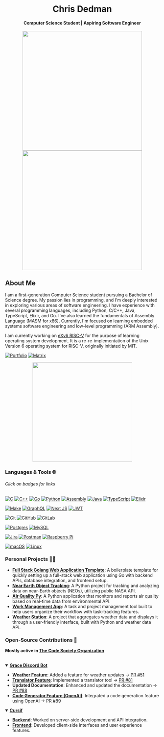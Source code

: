 <h1 align="center">Chris Dedman</h1>
<h4 align="center">Computer Science Student | Aspiring Software Engineer</h4>


<p align="center">
  <img width="390" src="https://github-readme-stats.vercel.app/api?username=chrisdedman&show_icons=true&theme=github_dark&hide_border=true&show_owner=true">
  <img width="390" src="https://github-readme-streak-stats.herokuapp.com/?user=chrisdedman&theme=github_dark-blue&hide_border=true" />
</p>

## About Me
I am a first-generation Computer Science student pursuing a Bachelor of Science degree. My passion lies in programming, and I'm deeply interested in exploring various areas of software engineering. I have experience with several programming languages, including Python, C/C++, Java, TypeScript, Elixir, and Go. I've also learned the fundamentals of Assembly Language (MASM for x86). Currently, I'm focused on learning embedded systems software engineering and low-level programming (ARM Assembly).

I am currently working on [eXv6 RISC-V](https://github.com/chrisdedman/eXv6_RISC-V) for the purpose of learning operating system development. It is a re-re-implementation of the Unix Version 6 operating system for RISC-V, originally initiated by MIT.

[![Portfolio](https://img.shields.io/badge/Portfolio-%23000000.svg?style=for-the-badge&logo=firefox&logoColor=#FF7139)](https://chrisdedman.vercel.app) [![Matrix](https://img.shields.io/badge/Matrix-%23181717.svg?style=for-the-badge&logo=matrix&logoColor=white)](https://matrix.to/#/!fNvPVlkWbUkMKOZijg:matrix.org)

<p align="center">
  <img width="325" src="https://github-readme-stats.vercel.app/api/top-langs/?username=chrisdedman&layout=compact&langs_count=9&hide=javascript,html,css&theme=github_dark&hide_border=true&show_owner=true" />
</p>

### Languages & Tools 🌐 
###### Click on badges for links
[![C](https://img.shields.io/badge/c-%2300599C.svg?style=for-the-badge&logo=c&logoColor=white)](https://en.cppreference.com/w/c/language) [![C++](https://img.shields.io/badge/c++-%2300599C.svg?style=for-the-badge&logo=c%2B%2B&logoColor=white)](https://isocpp.org/) [![Go](https://img.shields.io/badge/go-%2300ADD8.svg?style=for-the-badge&logo=go&logoColor=white)](https://go.dev) [![Python](https://img.shields.io/badge/python-3670A0?style=for-the-badge&logo=python&logoColor=ffdd54)](https://www.python.org/) [![Assembly](https://img.shields.io/badge/assembly%20-%23000000.svg?style=for-the-badge&logo=arm&logoColor=white)](https://armasm.com/) [![Java](https://img.shields.io/badge/java-%23ED8B00.svg?style=for-the-badge&logo=openjdk&logoColor=white)](https://www.java.com/) [![TypeScript](https://img.shields.io/badge/typescript-%23007ACC.svg?style=for-the-badge&logo=typescript&logoColor=white)](https://www.typescriptlang.org/) [![Elixir](https://img.shields.io/badge/elixir-%234B275F.svg?style=for-the-badge&logo=elixir&logoColor=white)](https://elixir-lang.org/) 

[![Make](https://img.shields.io/badge/-Make-4E9A06?style=for-the-badge&logo=gnu&logoColor=white)](https://www.gnu.org/software/make/) [![GraphQL](https://img.shields.io/badge/-GraphQL-E10098?style=for-the-badge&logo=graphql&logoColor=white)](https://graphql.org/) [![Next JS](https://img.shields.io/badge/Next-black?style=for-the-badge&logo=next.js&logoColor=white)](https://nextjs.org/) [![JWT](https://img.shields.io/badge/JWT-black?style=for-the-badge&logo=JSON%20web%20tokens)](https://jwt.io/)

[![Git](https://img.shields.io/badge/git-%23F05033.svg?style=for-the-badge&logo=git&logoColor=white)](https://git-scm.com/) [![GitHub](https://img.shields.io/badge/github-%23121011.svg?style=for-the-badge&logo=github&logoColor=white)](https://github.com/) [![GitLab](https://img.shields.io/badge/gitlab-%23181717.svg?style=for-the-badge&logo=gitlab&logoColor=white)](https://gitlab.com/)

[![Postgres](https://img.shields.io/badge/postgres-%23316192.svg?style=for-the-badge&logo=postgresql&logoColor=white)](https://www.postgresql.org/) [![MySQL](https://img.shields.io/badge/mysql-4479A1.svg?style=for-the-badge&logo=mysql&logoColor=white)](https://www.mysql.com/)

[![Jira](https://img.shields.io/badge/jira-%230A0FFF.svg?style=for-the-badge&logo=jira&logoColor=white)](https://www.atlassian.com/software/jira) [![Postman](https://img.shields.io/badge/Postman-FF6C37?style=for-the-badge&logo=postman&logoColor=white)](https://www.postman.com/) [![Raspberry Pi](https://img.shields.io/badge/-RaspberryPi-C51A4A?style=for-the-badge&logo=Raspberry-Pi)](https://www.raspberrypi.org/)

[![macOS](https://img.shields.io/badge/mac%20os-000000?style=for-the-badge&logo=macos&logoColor=F0F0F0)](https://www.apple.com/macos/) [![Linux](https://img.shields.io/badge/Linux-FCC624?style=for-the-badge&logo=linux&logoColor=black)](https://www.linux.org/)

### Personal Projects 👨‍💻
- **[Full Stack Golang Web Application Template](https://github.com/chrisdedman/Golang-Web-App)**: A boilerplate template for quickly setting up a full-stack web application using Go with backend APIs, database integration, and frontend setup.
- **[Near Earth Object Tracking](https://github.com/chrisdedman/py-neo)**: A Python project for tracking and analyzing data on near-Earth objects (NEOs), utilizing public NASA API.
- **[Air Quality Py](https://github.com/chrisdedman/air_quality)**: A Python application that monitors and reports air quality based on real-time data from environmental API.
- **[Work Management App](https://github.com/chrisdedman/work_management)**: A task and project management tool built to help users organize their workflow with task-tracking features.
- **[Weather Station](https://github.com/chrisdedman/weather_station)**: A project that aggregates weather data and displays it through a user-friendly interface, built with Python and weather data API.


### Open-Source Contributions 🧰
**Mostly active in [The Code Society Organization](https://github.com/Code-Society-Lab)**

<br>

<details open>
  <summary><strong><a href="https://github.com/Code-Society-Lab/grace">Grace Discord Bot</a></strong></summary>
  
  - **[Weather Feature](https://github.com/Code-Society-Lab/grace/blob/main/bot/extensions/weather_cog.py)**: Added a feature for weather updates -> [PR #51](https://github.com/Code-Society-Lab/grace/pull/51)
  - **[Translator Feature](https://github.com/Code-Society-Lab/grace/blob/main/bot/extensions/translator_cog.py)**: Implemented a translator tool -> [PR #81](https://github.com/Code-Society-Lab/grace/pull/81)
  - **Updated Documentation**: Enhanced and updated the documentation -> [PR #88](https://github.com/Code-Society-Lab/grace/pull/88)
  - **[Code Generator Feature (OpenAI)](https://github.com/Code-Society-Lab/grace/blob/main/bot/extensions/code_generator_cog.py)**: Integrated a code generation feature using OpenAI -> [PR #89](https://github.com/Code-Society-Lab/grace/pull/89)
</details>

<details open>
  <summary><strong><a href="https://github.com/Code-Society-Lab/cursif">Cursif</a></strong></summary>
  
  - **[Backend](https://github.com/Code-Society-Lab/cursif-backend)**: Worked on server-side development and API integration.
  - **[Frontend](https://github.com/Code-Society-Lab/cursif-web)**: Developed client-side interfaces and user experience features.
</details>

